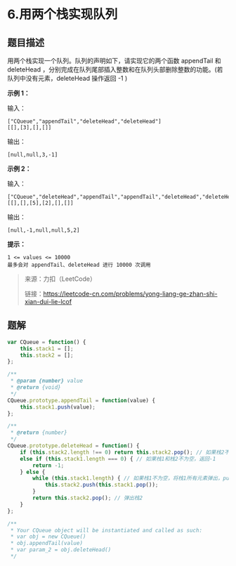 # 6.用两个栈实现队列

## 题目描述

用两个栈实现一个队列。队列的声明如下，请实现它的两个函数 appendTail 和 deleteHead ，分别完成在队列尾部插入整数和在队列头部删除整数的功能。(若队列中没有元素，deleteHead 操作返回 -1 )

**示例 1：**

输入：

```
["CQueue","appendTail","deleteHead","deleteHead"]
[[],[3],[],[]]
```

输出：

```
[null,null,3,-1]
```

**示例 2：**

输入：

```
["CQueue","deleteHead","appendTail","appendTail","deleteHead","deleteHead"]
[[],[],[5],[2],[],[]]
```

输出：

```
[null,-1,null,null,5,2]
```

**提示：**

```
1 <= values <= 10000
最多会对 appendTail、deleteHead 进行 10000 次调用
```

> 来源：力扣（LeetCode）
>
> 链接：https://leetcode-cn.com/problems/yong-liang-ge-zhan-shi-xian-dui-lie-lcof



## 题解

```js
var CQueue = function() {
    this.stack1 = [];
    this.stack2 = [];
};

/** 
 * @param {number} value
 * @return {void}
 */
CQueue.prototype.appendTail = function(value) {
    this.stack1.push(value);
};

/**
 * @return {number}
 */
CQueue.prototype.deleteHead = function() {
    if (this.stack2.length !== 0) return this.stack2.pop(); // 如果栈2不为空，则弹出
    else if (this.stack1.length === 0) { // 如果栈1和栈2不为空，返回-1
        return -1;
    } else { 
        while (this.stack1.length) { // 如果栈1不为空，将栈1所有元素弹出，push到栈1
            this.stack2.push(this.stack1.pop());
        }
        return this.stack2.pop(); // 弹出栈2
    }
};

/**
 * Your CQueue object will be instantiated and called as such:
 * var obj = new CQueue()
 * obj.appendTail(value)
 * var param_2 = obj.deleteHead()
 */
```

